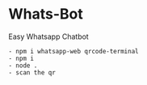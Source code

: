 # Whats-Bot

Easy Whatsapp Chatbot

```
- npm i whatsapp-web qrcode-terminal
- npm i
- node .
- scan the qr
```
